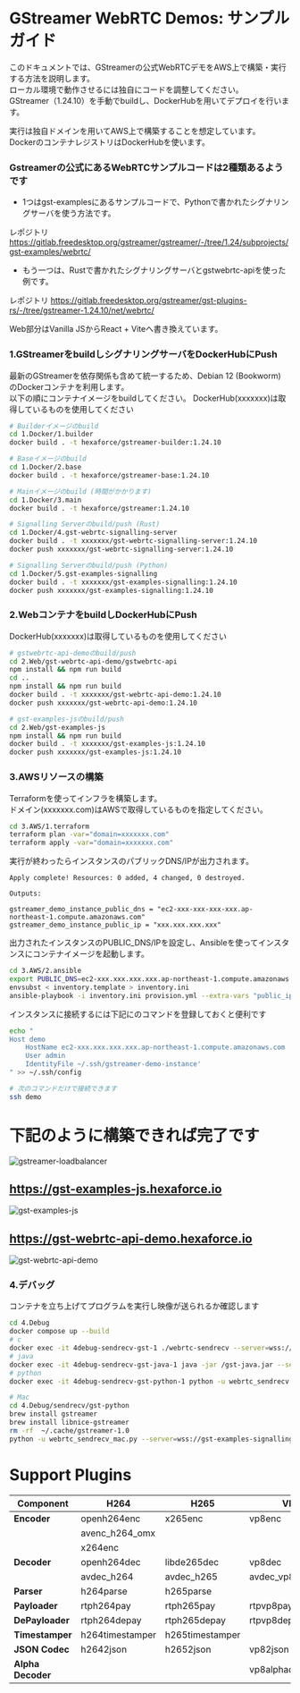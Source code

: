 
# GStreamer WebRTC Demos: サンプルガイド

このドキュメントでは、GStreamerの公式WebRTCデモをAWS上で構築・実行する方法を説明します。  
ローカル環境で動作させるには独自にコードを調整してください。  
GStreamer（1.24.10）を手動でbuildし、DockerHubを用いてデプロイを行います。

実行は独自ドメインを用いてAWS上で構築することを想定しています。  
DockerのコンテナレジストリはDockerHubを使います。  


### Gstreamerの公式にあるWebRTCサンプルコードは2種類あるようです

* 1つはgst-examplesにあるサンプルコードで、Pythonで書かれたシグナリングサーバを使う方法です。

レポジトリ
https://gitlab.freedesktop.org/gstreamer/gstreamer/-/tree/1.24/subprojects/gst-examples/webrtc/

* もう一つは、Rustで書かれたシグナリングサーバとgstwebrtc-apiを使った例です。  

レポジトリ
https://gitlab.freedesktop.org/gstreamer/gst-plugins-rs/-/tree/gstreamer-1.24.10/net/webrtc/

Web部分はVanilla JSからReact + Viteへ書き換えています。

### 1.GStreamerをbuildしシグナリングサーバをDockerHubにPush
最新のGStreamerを依存関係も含めて統一するため、Debian 12 (Bookworm) のDockerコンテナを利用します。  
以下の順にコンテナイメージをbuildしてください。
DockerHub(xxxxxxx)は取得しているものを使用してください

```bash
# Builderイメージのbuild
cd 1.Docker/1.builder
docker build . -t hexaforce/gstreamer-builder:1.24.10

# Baseイメージのbuild
cd 1.Docker/2.base
docker build . -t hexaforce/gstreamer-base:1.24.10

# Mainイメージのbuild (時間がかかります)
cd 1.Docker/3.main
docker build . -t hexaforce/gstreamer:1.24.10

# Signalling Serverのbuild/push (Rust)
cd 1.Docker/4.gst-webrtc-signalling-server
docker build . -t xxxxxxx/gst-webrtc-signalling-server:1.24.10
docker push xxxxxxx/gst-webrtc-signalling-server:1.24.10

# Signalling Serverのbuild/push (Python)
cd 1.Docker/5.gst-examples-signalling
docker build . -t xxxxxxx/gst-examples-signalling:1.24.10
docker push xxxxxxx/gst-examples-signalling:1.24.10
```

### 2.WebコンテナをbuildしDockerHubにPush
DockerHub(xxxxxxx)は取得しているものを使用してください
```bash
# gstwebrtc-api-demoのbuild/push
cd 2.Web/gst-webrtc-api-demo/gstwebrtc-api
npm install && npm run build
cd ..
npm install && npm run build
docker build . -t xxxxxxx/gst-webrtc-api-demo:1.24.10
docker push xxxxxxx/gst-webrtc-api-demo:1.24.10

# gst-examples-jsのbuild/push
cd 2.Web/gst-examples-js
npm install && npm run build
docker build . -t xxxxxxx/gst-examples-js:1.24.10
docker push xxxxxxx/gst-examples-js:1.24.10
```

### 3.AWSリソースの構築
Terraformを使ってインフラを構築します。  
ドメイン(xxxxxxx.com)はAWSで取得しているものを指定してください。
```bash
cd 3.AWS/1.terraform
terraform plan -var="domain=xxxxxxx.com"
terraform apply -var="domain=xxxxxxx.com"
```

実行が終わったらインスタンスのパブリックDNS/IPが出力されます。
```
Apply complete! Resources: 0 added, 4 changed, 0 destroyed.

Outputs:

gstreamer_demo_instance_public_dns = "ec2-xxx-xxx-xxx-xxx.ap-northeast-1.compute.amazonaws.com"
gstreamer_demo_instance_public_ip = "xxx.xxx.xxx.xxx"
```

出力されたインスタンスのPUBLIC_DNS/IPを設定し、Ansibleを使ってインスタンスにコンテナイメージを起動します。
```bash
cd 3.AWS/2.ansible
export PUBLIC_DNS=ec2-xxx.xxx.xxx.xxx.ap-northeast-1.compute.amazonaws.com
envsubst < inventory.template > inventory.ini
ansible-playbook -i inventory.ini provision.yml --extra-vars "public_ip=xxx.xxx.xxx.xxx"
```

インスタンスに接続するには下記にのコマンドを登録しておくと便利です
```bash
echo "
Host demo
    HostName ec2-xxx.xxx.xxx.xxx.ap-northeast-1.compute.amazonaws.com
    User admin
    IdentityFile ~/.ssh/gstreamer-demo-instance'
" >> ~/.ssh/config

# 次のコマンドだけで接続できます
ssh demo
```

# 下記のように構築できれば完了です
![gstreamer-loadbalancer](img/gstreamer-loadbalancer.png)

## https://gst-examples-js.hexaforce.io
![gst-examples-js](img/gst-examples-js.png)

## https://gst-webrtc-api-demo.hexaforce.io
![gst-webrtc-api-demo](img/gst-webrtc-api-demo.png)

### 4.デバッグ
コンテナを立ち上げてプログラムを実行し映像が送られるか確認します
```bash
cd 4.Debug
docker compose up --build
# c
docker exec -it 4debug-sendrecv-gst-1 ./webrtc-sendrecv --server=wss://gst-examples-signalling.hexaforce.io --peer-id=xxx
# java 
docker exec -it 4debug-sendrecv-gst-java-1 java -jar /gst-java.jar --server=wss://gst-examples-signalling.hexaforce.io --peer-id=xxx
# python
docker exec -it 4debug-sendrecv-gst-python-1 python -u webrtc_sendrecv.py --server=wss://gst-examples-signalling.hexaforce.io --peer-id=xxx
```

```bash
# Mac
cd 4.Debug/sendrecv/gst-python
brew install gstreamer
brew install libnice-gstreamer
rm -rf  ~/.cache/gstreamer-1.0
python -u webrtc_sendrecv_mac.py --server=wss://gst-examples-signalling.hexaforce.io --peer-id=xxx
```

# Support Plugins

| **Component**     | **H264**                          | **H265**                          | **VP8**                           | **VP9**                           | **AV1**                            |
|-------------------|-----------------------------------|-----------------------------------|-----------------------------------|-----------------------------------|-----------------------------------|
| **Encoder**       | openh264enc                       | x265enc                           | vp8enc                            | vp9enc                            | av1enc                            |
|                   | avenc_h264_omx                    |                                   |                                   |                                   | rav1enc                           |
|                   | x264enc                           |                                   |                                   |                                   | svtav1enc                         |
| **Decoder**       | openh264dec                       | libde265dec                       | vp8dec                            | vp9dec                            | av1dec                            |
|                   | avdec_h264                        | avdec_h265                        | avdec_vp8                         | avdec_vp9                         | dav1ddec                          |
| **Parser**        | h264parse                         | h265parse                         |                                   | vp9parse                          | av1parse                          |
| **Payloader**     | rtph264pay                        | rtph265pay                        | rtpvp8pay                         | rtpvp9pay                         | rtpav1pay                         |
| **DePayloader**   | rtph264depay                      | rtph265depay                      | rtpvp8depay                       | rtpvp9depay                       | rtpav1depay                       |
| **Timestamper**   | h264timestamper                   | h265timestamper                   |                                   |                                   |                                   |
| **JSON Codec**    | h2642json                         | h2652json                         | vp82json                          |                                   | av12json                          |
| **Alpha Decoder** |                                   |                                   | vp8alphadecodebin                 | vp9alphadecodebin                 |                                   |
